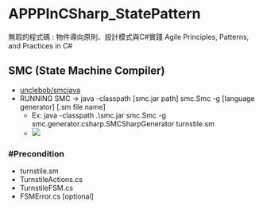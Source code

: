 # APPPInCSharp_StatePattern

無瑕的程式碼 : 物件導向原則、設計模式與C#實踐 Agile Principles, Patterns, and Practices in C#

## SMC (State Machine Compiler)

* [unclebob/smcjava](https://github.com/unclebob/smcjava"target="_blank)
* RUNNING SMC -> java -classpath [smc.jar path] smc.Smc -g [language generator] [.sm file name]
  * Ex: java -classpath .\smc.jar smc.Smc -g smc.generator.csharp.SMCSharpGenerator turnstile.sm
  * ![](https://i.imgur.com/JqIB3sa.png)

### #Precondition

* turnstile.sm
* TurnstileActions.cs
* TurnstileFSM.cs
* FSMError.cs [optional]